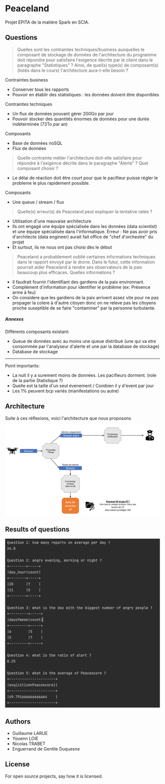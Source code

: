 # Peaceland
Projet EPITA de la matière Spark en SCIA.

## Questions

> Quelles sont les contraintes techniques/business auxquelles le composant de stockage de données de l'architecture du programme doit répondre pour satisfaire l'exigence décrite par le client dans le paragraphe "Statistiques" ? Ainsi, de quel(s) type(s) de composant(s) (listés dans le cours) l'architecture aura-t-elle besoin ?

Contraintes business
- Conserver tous les rapports
- Pouvoir en établir des statistiques : les données doivent être disponibles

Contraintes techniques
- Un flux de données pouvant gérer 200Go par jour
- Pouvoir stocker des quantités énormes de données pour une durée indéterminée (73To par an)

Composants
- Base de données noSQL
- Flux de données

> Quelle contrainte métier l'architecture doit-elle satisfaire pour répondre à l'exigence décrite dans le paragraphe "Alerte" ? Quel composant choisir ?

- Le délai de réaction doit être court pour que le pacifieur puisse régler le probleme le plus rapidement possible.

Composants 
- Une queue / stream / flux

> Quelle(s) erreur(s) de Peaceland peut expliquer la tentative ratée ?

- Utilisation d'une mauvaise architecture
- Ils ont engagé une équipe spécialisée dans les données (data scientist) et une équipe spécialisée dans l'informatique. Erreur : Ne pas avoir pris d'architecte (data engineer) aurait fait office de "chef d'orchestre" du projet
- Et surtout, ils ne nous ont pas choisi dès le début

> Peaceland a probablement oublié certaines informations techniques dans le rapport envoyé par le drone. Dans le futur, cette information pourrait aider Peaceland à rendre ses observateurs de la paix beaucoup plus efficaces. Quelles informations ?

- Il faudrait fournir l'identifiant des gardiens de la paix environnant.
- Complément d'information pour identifier le problème (ex: Présence arme à feu)
- On considere que les gardiens de la paix arrivent assez vite pour ne pas propager la colere à d'autre citoyen donc on ne releve pas les citoyens proche suseptible de se faire "contaminer" par la personne turbulante.

##### Annexes
Différents composants existant:
- Queue de données avec au moins une queue distribué
    (une qui va etre consommée par l'analyseur d'alerte et une par la database de stockage)
- Database de stockage

---
Point importants:
- La nuit il y a surement moins de données. Les pacifieurs dorment. (role de la partie Statistique ?)
- Quelle est la taille d'un seul évenement / Combien il y d'event par jour
- Les 1% peuvent bcp variés (manifestations ou autre)

## Architecture

Suite à ces réflexions, voici l'architecture que nous proposons

![Architecture spark](images/Architecture_spark.PNG)

## Results of questions

![Results questions](images/ResStats.png)


## Authors
- Guillaume LARUE
- Youenn LOIE
- Nicolas TRABET
- Enguerrand de Gentile Duquesne

## License
For open source projects, say how it is licensed.


